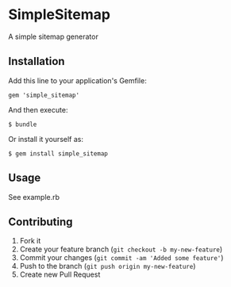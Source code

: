 # SimpleSitemap

A simple sitemap generator

## Installation

Add this line to your application's Gemfile:

    gem 'simple_sitemap'

And then execute:

    $ bundle

Or install it yourself as:

    $ gem install simple_sitemap

## Usage

See example.rb

## Contributing

1. Fork it
2. Create your feature branch (`git checkout -b my-new-feature`)
3. Commit your changes (`git commit -am 'Added some feature'`)
4. Push to the branch (`git push origin my-new-feature`)
5. Create new Pull Request
